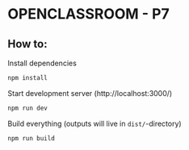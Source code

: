 # OPENCLASSROOM - P7

## How to:

Install dependencies

```sh
npm install
```

Start development server (http://localhost:3000/)

```sh
npm run dev
```

Build everything (outputs will live in `dist/`-directory)

```sh
npm run build
```